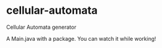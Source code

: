 # cellular-automata
Cellular Automata generator


A Main.java with a package.
You can watch it while working!
